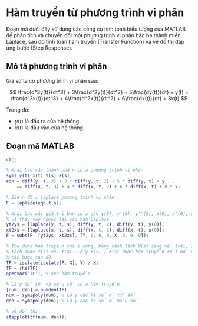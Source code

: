# Hàm truyền từ phương trình vi phân
Đoạn mã dưới đây sử dụng các công cụ tính toán biểu tượng của MATLAB để phân tích và chuyển đổi một phương trình vi phân bậc ba thành miền Laplace, sau đó tính toán hàm truyền (Transfer Function) và vẽ đồ thị đáp ứng bước (Step Response).

## Mô tả phương trình vi phân

Giả sử ta có phương trình vi phân sau:

$$
\frac{d^3y(t)}{dt^3} + 3\frac{d^2y(t)}{dt^2} + 5\frac{dy(t)}{dt} + y(t) = \frac{d^3x(t)}{dt^3} + 4\frac{d^2x(t)}{dt^2} + 6\frac{dx(t)}{dt} + 8x(t)
$$

Trong đó:
- $y(t)$ là đầu ra của hệ thống.
- $x(t)$ là đầu vào của hệ thống.

## Đoạn mã MATLAB

```matlab
clc;

% Khai báo các thành phần của phương trình vi phân
syms y(t) x(t) Y(s) X(s);
eqn = diff(y, t, 3) + 3 * diff(y, t, 2) + 5 * diff(y, t) + y ...
    == diff(x, t, 3) + 4 * diff(x, t, 2) + 6 * diff(x, t) + 8 * x;

% Biến đổi Laplace phương trình vi phân
F = laplace(eqn,t,s);

% Khai báo các giá trị ban của các y(0), y'(0), y''(0), x(0), x'(0), x''(0)
% và thay vào ngược lại vào hàm Laplace 
yt2ys = [laplace(y, t, s), diff(y, t, 2), diff(y, t), y(0)];
xt2xs = [laplace(x, t, s), diff(x, t, 2), diff(x, t), x(0)];
F = subs(F, [yt2ys, xt2xs], [Y, 0, 0, 0, X, 0, 0, 0]); 

% Thu được hàm truyền cuối cùng, bằng cách tách X(s) sang vế trái, sau đó
% tách được Y(s) vế trái. Lấy Y(s) / X(s) được hàm truyền rồi bỏ vế trái để thực hiện
% các bước sau đó
TF = isolate(isolate(F, X), Y) / X;
TF = rhs(TF);
openvar("TF"); % Xen hàm truyền

% Lấy tử số và mẫu số của hàm truyền
[num, den] = numden(TF);
num = sym2poly(num); % Lấy các hệ số ở tử số
den = sym2poly(den); % Lấy các hệ số ở mẫu số

% Vẽ đồ thị
stepplot(tf(num, den));
